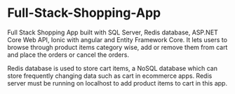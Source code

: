 # Full-Stack-Shopping-App
Full Stack Shopping App built with SQL Server, Redis database, ASP.NET Core Web API, Ionic with angular and Entity Framework Core. It lets users to browse through product items category wise, add or remove them from cart and place the orders or cancel the orders.


 Redis database is used to store cart items, a NoSQL database which can store frequently changing data such as cart in ecommerce apps. Redis server must be running on localhost to add product items to cart in this app.
